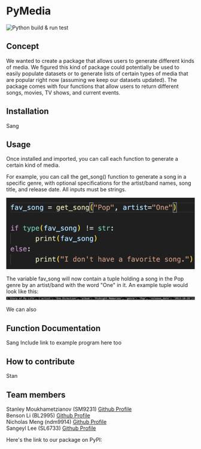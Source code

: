# PyMedia

![Python build & run test](https://github.com/software-students-spring2024/3-python-package-exercise-team-kiwi/actions/workflows/build.yaml/badge.svg)

## Concept
We wanted to create a package that allows users to generate different kinds of media. We figured this kind of package could potentially be used to easily populate datasets or to generate lists of certain types of media that are popular right now (assuming we keep our datasets updated). The package comes with four functions that allow users to return different songs, movies, TV shows, and current events. 

## Installation
Sang

## Usage
Once installed and imported, you can call each function to generate a certain kind of media.

For example, you can call the get_song() function to generate a song in a specific genre, with optional specifications for the artist/band names, song title, and release date. All inputs must be strings. 

![get_song() example](./images/song_example.png)

The variable fav_song will now contain a tuple holding a song in the Pop genre by an artist/band with the word "One" in it. An example tuple would look like this: 
![song output](./images/song_output.png)

We can also 

## Function Documentation
Sang
Include link to example program here too

## How to contribute
Stan

## Team members

Stanley Moukhametzianov (SM9231) [Github Profile](https://github.com/Stanley-Moukhametzianov)
<br>
Benson Li (BL2995) [Github Profile](https://github.com/bensonnli)
<br>
Nicholas Meng (ndm9914) [Github Profile](https://github.com/Nmeng01)
<br>
Sangeyl Lee (SL6733) [Github Profile](https://github.com/S2ang) 

Here's the link to our package on PyPI: